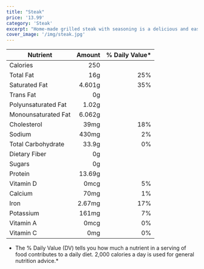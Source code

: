 ```yaml
---
title: "Steak"
price: '13.99'
category: 'Steak'
excerpt: "Home-made grilled steak with seasoning is a delicious and easy way to enjoy a juicy and flavorful steak."
cover_image: '/img/steak.jpg'
---
```


| Nutrient             | Amount   | % Daily Value* |
|----------------------|---------:|---------------:|
| Calories             | 250      |                |
| Total Fat            | 16g      | 25%            |
| Saturated Fat        | 4.601g   | 35%            |
| Trans Fat            | 0g       |                |
| Polyunsaturated Fat  | 1.02g    |                |
| Monounsaturated Fat  | 6.062g   |                |
| Cholesterol          | 39mg     | 18%            |
| Sodium               | 430mg    | 2%             |
| Total Carbohydrate   | 33.9g    | 0%             |
| Dietary Fiber        | 0g       |                |
| Sugars               | 0g       |                |
| Protein              | 13.69g   |                |
| Vitamin D            | 0mcg     | 5%             |
| Calcium              | 70mg     | 1%             |
| Iron                 | 2.67mg   | 17%            |
| Potassium            | 161mg    | 7%             |
| Vitamin A            | 0mcg     | 0%             |
| Vitamin C            | 0mg      | 0%             |

* The % Daily Value (DV) tells you how much a nutrient in a serving of food contributes to a daily diet. 2,000 calories a day is used for general nutrition advice.*
